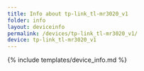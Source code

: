 ```yaml
---
title: Info about tp-link_tl-mr3020_v1
folder: info
layout: deviceinfo
permalink: /devices/tp-link_tl-mr3020_v1/
device: tp-link_tl-mr3020_v1
---
```

{% include templates/device_info.md %}
